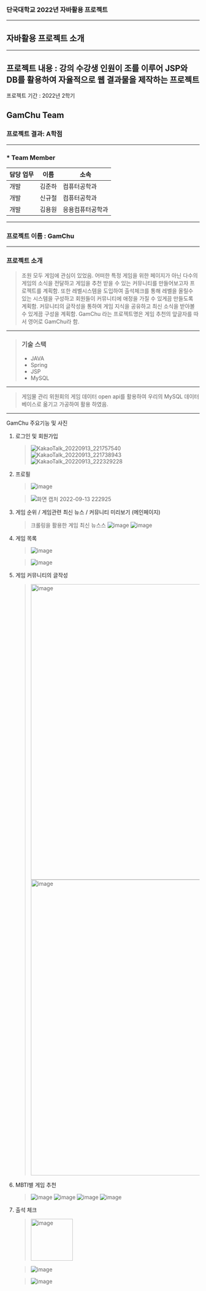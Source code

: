 ### 단국대학교 2022년 자바활용 프로젝트
-------------------------------
## 자바활용 프로젝트 소개
-------------------------------
프로젝트 내용 : 강의 수강생 인원이 조를 이루어 JSP와 DB를 활용하여 자율적으로 웹 결과물을 제작하는 프로젝트 
-------------------------------
프로젝트 기간 : 2022년 2학기

GamChu Team
-------------------------------
### 프로젝트 결과: A학점
-------------------------------
### * Team Member
담당 업무 | 이름 | 소속
---|---|---|
개발 | 김준하 | 컴퓨터공학과
개발 | 신규철 | 컴퓨터공학과
개발 | 김용원 | 응용컴퓨터공학과

-------------------------------
### 프로젝트 이름 : GamChu
-------------------------------
### 프로젝트 소개

> 조원 모두 게임에 관심이 있었음. 어떠한 특정 게임을 위한 페이지가 아닌 다수의 게임의 소식을 전달하고 게임을 추천 받을 수 있는 커뮤니티를 만들어보고자 프로젝트를 계획함. 또한 레벨시스템을 도입하여 출석체크를 통해 레벨을 올릴수 있는 시스템을 구성하고 회원들이 커뮤니티에 애정을 가질 수 있게끔 만들도록 계획함. 커뮤니티의 글작성을 통하여 게임 지식을 공유하고 최신 소식을 받아볼 수 있게끔 구성을 계획함. GamChu 라는 프로젝트명은 게임 추천의 앞글자를 따서 영어로 GamChu라 함.
--------------------------------
> ### 기술 스택
> * JAVA
> * Spring
> * JSP
> * MySQL
---------------------------------
> 게임물 관리 위원회의 게임 데이터 open api를 활용하여 우리의 MySQL 데이터 베이스로 옮기고 가공하여 활용 하였음.
---------------------------------
GamChu 주요기능 및 사진
1. 로그인 및 회원가입
   > ![KakaoTalk_20220913_221757540](https://github.com/kyuchory/javaProject_gameCommunity/assets/87301355/c110f22d-8aec-4018-9254-a94db2eab16c)
   > ![KakaoTalk_20220913_221738943](https://github.com/kyuchory/javaProject_gameCommunity/assets/87301355/66689e16-1d82-49a6-a387-7adabe7e9177)
   > ![KakaoTalk_20220913_222329228](https://github.com/kyuchory/javaProject_gameCommunity/assets/87301355/4038f7da-45a8-425d-b121-a0fde087f5a4)
2. 프로필
   > ![image](https://github.com/kyuchory/javaProject_gameCommunity/assets/87301355/6e1dce8d-bd75-4718-8c3c-33e54a792369)

   > ![화면 캡처 2022-09-13 222925](https://github.com/kyuchory/javaProject_gameCommunity/assets/87301355/3281cd7a-bfa5-4239-ba7e-7f030771637b)

3. 게임 순위 / 게임관련 최신 뉴스 / 커뮤니티 미리보기 (메인페이지)
   > 크롤링을 활용한 게임 최신 뉴스스
   >![image](https://github.com/kyuchory/javaProject_gameCommunity/assets/87301355/13b2eaa4-8d9f-4681-bfd4-ec4da3de5570)
   >![image](https://github.com/kyuchory/javaProject_gameCommunity/assets/87301355/7396dab7-7ba0-414e-896f-0ffd9237e6b4)

5. 게임 목록
   >![image](https://github.com/kyuchory/javaProject_gameCommunity/assets/87301355/f5646ba8-6b4c-456c-977a-eaca4a993cdc)

   >![image](https://github.com/kyuchory/javaProject_gameCommunity/assets/87301355/a8b8a9bc-0c7c-4d26-b1fe-e91a2565a489)
6. 게임 커뮤니티의 글작성
   ><img width="769" alt="image" src="https://github.com/kyuchory/javaProject_gameCommunity/assets/87301355/6fcc9d13-91f1-42b4-9680-70ed403c081a">
   ><img width="770" alt="image" src="https://github.com/kyuchory/javaProject_gameCommunity/assets/87301355/87e4016d-3684-4b29-8879-fc598ae648cb">


7. MBTI별 게임 추천
   > ![image](https://github.com/kyuchory/javaProject_gameCommunity/assets/87301355/765a4056-c82e-4332-ad61-f67318da730a)
   > ![image](https://github.com/kyuchory/javaProject_gameCommunity/assets/87301355/046bfadf-79f1-40ec-8365-d01610715d56)
   > ![image](https://github.com/kyuchory/javaProject_gameCommunity/assets/87301355/16b3b95d-233e-4832-9aa8-b4fa43f7a895)
   > ![image](https://github.com/kyuchory/javaProject_gameCommunity/assets/87301355/926d326b-fe9b-4d44-805a-31b768ead898)

8. 출석 체크
   > <img width="109" alt="image" src="https://github.com/kyuchory/javaProject_gameCommunity/assets/87301355/c58130cb-a9ff-4219-b4e9-222005c32418">
   
   >![image](https://github.com/kyuchory/javaProject_gameCommunity/assets/87301355/e3a1d059-6fac-4c32-a5b1-69a99c2cc0fb)
   
   >![image](https://github.com/kyuchory/javaProject_gameCommunity/assets/87301355/d81b387c-4b3a-4188-bb5b-a5812f486b7f)

